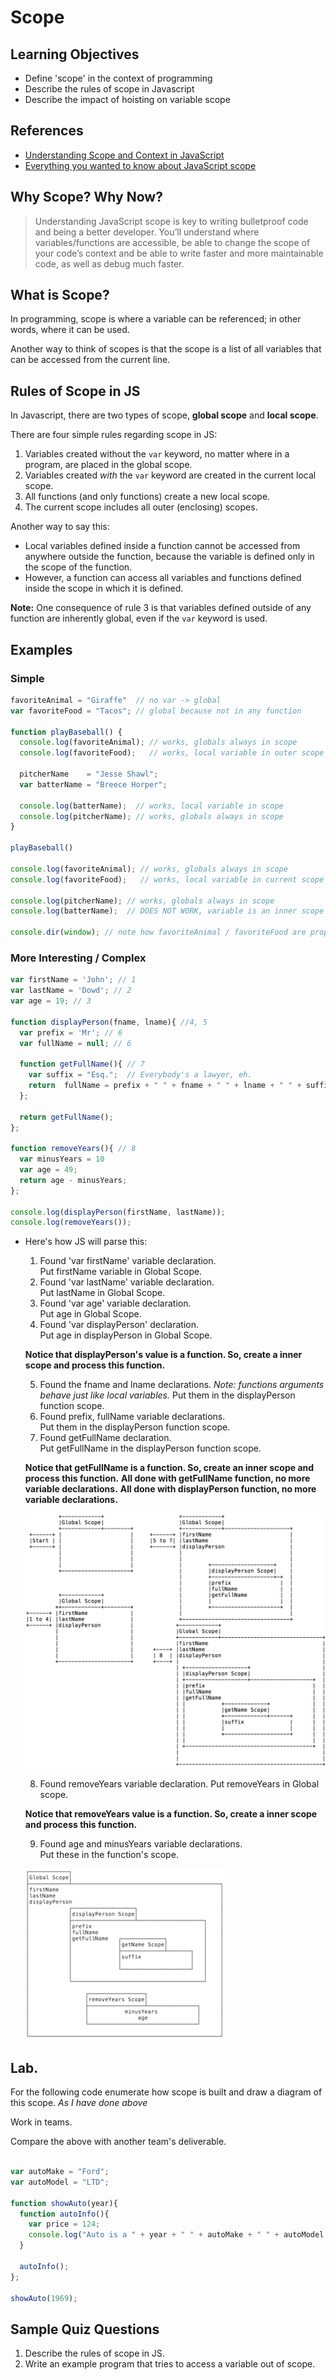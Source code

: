 # Scope

## Learning Objectives

- Define 'scope' in the context of programming
- Describe the rules of scope in Javascript
- Describe the impact of hoisting on variable scope

## References

* [Understanding Scope and Context in JavaScript](http://ryanmorr.com/understanding-scope-and-context-in-javascript/)
* [Everything you wanted to know about JavaScript scope](http://toddmotto.com/everything-you-wanted-to-know-about-javascript-scope/)

## Why Scope? Why Now?

>Understanding JavaScript scope is key to writing bulletproof code and being a better developer. You’ll understand where variables/functions are accessible, be able to change the scope of your code’s context and be able to write faster and more maintainable code, as well as debug much faster.

## What is Scope?

In programming, scope is where a variable can be referenced; in other words,
where it can be used.

Another way to think of scopes is that the scope is a list of all variables
that can be accessed from the current line.


## Rules of Scope in JS

In Javascript, there are two types of scope, **global scope** and **local scope**.

There are four simple rules regarding scope in JS:

1. Variables created without the `var` keyword, no matter where in a program,
are placed in the global scope.
2. Variables created *with* the `var` keyword are created in the current local scope.
3. All functions (and only functions) create a new local scope.
4. The current scope includes all outer (enclosing) scopes.

Another way to say this:

* Local variables defined inside a function cannot be accessed from anywhere
outside the function, because the variable is defined only in the scope of the
function.
* However, a function can access all variables and functions defined inside the
scope in which it is defined.

**Note:** One consequence of rule 3 is that variables defined outside of any function are inherently global, even if the `var` keyword is used.

## Examples

### Simple

```js
favoriteAnimal = "Giraffe"  // no var -> global
var favoriteFood = "Tacos"; // global because not in any function

function playBaseball() {
  console.log(favoriteAnimal); // works, globals always in scope
  console.log(favoriteFood);   // works, local variable in outer scope

  pitcherName    = "Jesse Shawl";
  var batterName = "Breece Horper";

  console.log(batterName);  // works, local variable in scope
  console.log(pitcherName); // works, globals always in scope
}

playBaseball()

console.log(favoriteAnimal); // works, globals always in scope
console.log(favoriteFood);   // works, local variable in current scope

console.log(pitcherName); // works, globals always in scope
console.log(batterName);  // DOES NOT WORK, variable is an inner scope

console.dir(window); // note how favoriteAnimal / favoriteFood are properties of window.
```

### More Interesting / Complex

```javascript
var firstName = 'John'; // 1
var lastName = 'Dowd'; // 2
var age = 19; // 3

function displayPerson(fname, lname){ //4, 5
  var prefix = 'Mr'; // 6
  var fullName = null; // 6

  function getFullName(){ // 7
    var suffix = "Esq.";  // Everybody's a lawyer, eh.
    return  fullName = prefix + " " + fname + " " + lname + " " + suffix;
  };

  return getFullName();
};

function removeYears(){ // 8
  var minusYears = 10
  var age = 49;
  return age - minusYears;
};

console.log(displayPerson(firstName, lastName));
console.log(removeYears());

```


* Here's how JS will parse this:

    1. Found 'var firstName' variable declaration.  
    Put firstName variable in Global Scope.  
    2. Found 'var lastName' variable declaration.  
    Put lastName in Global Scope.  
    3. Found 'var age' variable declaration.  
    Put age in Global Scope.  
    4. Found 'var displayPerson' declaration.  
    Put age in displayPerson in Global Scope.

    **Notice that displayPerson's value is a function. So, create a inner scope and process this function.**

    5. Found the fname and lname declarations.
    *Note: functions arguments behave just like local variables.*
    Put them in the displayPerson function scope.  
    6. Found prefix, fullName variable declarations.  
    Put them in the displayPerson function scope.  
    7. Found getFullName declaration.  
    Put getFullName in the displayPerson function scope.

    **Notice that getFullName is a function. So, create an inner scope and  process this function.**
    **All done with getFullName function, no more variable declarations.**
    **All done with displayPerson function, no more variable declarations.**

    ![Scope](assets/JS_Scope1.png)

    8. Found removeYears variable declaration.
    Put removeYears in Global scope.  

    **Notice that removeYears value is a function. So, create a inner scope and process this function.**

    9. Found age and minusYears variable declarations.  
    Put these in the function's scope.

    ![Scope](assets/JS_Scope2.png)

## Lab.
For the following code enumerate how scope is built and draw a diagram of this scope. *As I have done above*

Work in teams.

Compare the above with another team's deliverable.

```javascript

var autoMake = "Ford";
var autoModel = "LTD";

function showAuto(year){
  function autoInfo(){
    var price = 124;
    console.log("Auto is a " + year + " " + autoMake + " " + autoModel + ", it's price is " + price + "$");
  }

  autoInfo();
};

showAuto(1969);
```


## Sample Quiz Questions

1. Describe the rules of scope in JS.
2. Write an example program that tries to access a variable out of scope.
